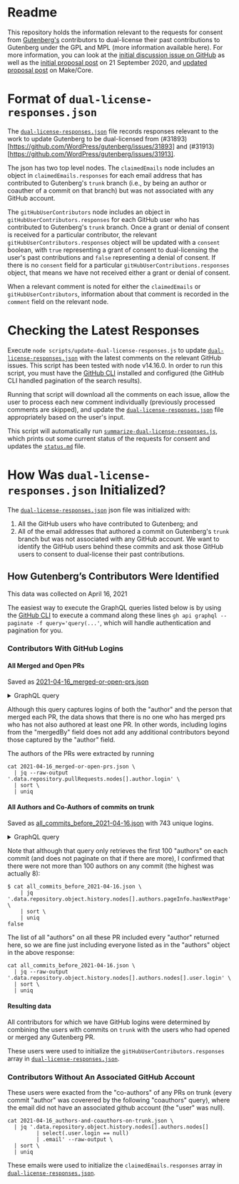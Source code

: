 # Readme

This repository holds the information relevant to the requests for consent from [Gutenberg's](https://github.com/WordPress/gutenberg) contributors to dual-license their past contributions to Gutenberg under the GPL and MPL (more information available here). For more information, you can look at the [initial discussion issue on GitHub](https://github.com/WordPress/gutenberg/issues/23651) as well as the [initial proposal post](https://make.wordpress.org/core/2020/09/21/proposal-dual-licensing-gutenberg-under-gpl-v2-0-and-mpl-v2-0/) on 21 September 2020, and [updated proposal post](https://make.wordpress.org/core/2021/03/05/dual-licensing-gutenberg-next-steps/) on Make/Core.

# Format of `dual-license-responses.json`

The [`dual-license-responses.json`](data/dual-license-responses.json) file records responses relevant to the work to update Gutenberg to be dual-licensed from (#31893)[https://github.com/WordPress/gutenberg/issues/31893] and (#31913)[https://github.com/WordPress/gutenberg/issues/31913].

The json has two top level nodes. The `claimedEmails` node includes an object in `claimedEmails.responses` for each email address that has contributed to Gutenberg's `trunk` branch (i.e., by being an author or coauther of a commit on that branch) but was not associated with any GitHub account. 

The `gitHubUserContributors` node includes an object in `gitHubUserContributors.responses` for each GitHub user who has contributed to Gutenberg's `trunk` branch. Once a grant or denial of consent is received for a particular contributor, the relevant `gitHubUserContributors.responses` object will be updated with a `consent` boolean, with `true` representing a grant of consent to dual-licensing the user's past contributions and `false` representing a denial of consent. If there is no `consent` field for a particular `gitHubUserContributions.responses` object, that means we have not received either a grant or denial of consent.

When a relevant comment is noted for either the `claimedEmails` or `gitHubUserContributors`, information about that comment is recorded in the `comment` field on the relevant node.

# Checking the Latest Responses

Execute `node scripts/update-dual-license-responses.js` to update [`dual-license-responses.json`](data/dual-license-responses.json) with the latest comments on the relevant GitHub issues. This script has been tested with node v14.16.0. In order to run this script, you must have the [GitHub CLI](https://cli.github.com/) installed and configured (the GitHub CLI handled pagination of the search results). 

Running that script will download all the comments on each issue, allow the user to process each new comment individually (previously processed comments are skipped), and update the [`dual-license-responses.json`](data/dual-license-responses.json) file appropriately based on the user's input.

This script will automatically run [`summarize-dual-license-responses.js`](scripts/summarize-dual-license-responses.js), which prints out some current status of the requests for consent and updates the [`status.md`](status.md) file.

# How Was `dual-license-responses.json` Initialized?

The [`dual-license-responses.json`](dual-license-responses.json) json file was initialized with:
1. All the GitHub users who have contributed to Gutenberg; and 
2. All of the email addresses that authored a commit on Gutenberg's `trunk` branch but was not associated with any GitHub account. We want to identify the GitHub users behind these commits and ask those GitHub users to consent to dual-license their past contributions.

## How Gutenberg’s Contributors Were Identified

This data was collected on April 16, 2021

The easiest way to execute the GraphQL queries listed below is by using the [GitHub CLI](https://cli.github.com/) to execute a command along these lines `gh api graphql --paginate -f query='query(...'`, which will handle authentication and pagination for you.

### Contributors With GitHub Logins

#### All Merged and Open PRs

Saved as [2021-04-16_merged-or-open-prs.json](data/2021-04-16_merged-or-open-prs.json)

<details>
  <summary>GraphQL query</summary>
  
```
query($endCursor: String) {
  repository(owner: "WordPress", name: "gutenberg") {
    pullRequests(states:[MERGED, OPEN] first: 100, after: $endCursor) {
      totalCount
      pageInfo {
        endCursor
        hasNextPage
      }
      nodes {
        state
        number
        author {
          login
        }
        mergedBy {
          login
        }
      }
    }
  }
}'
```

Note that this query returns _all_ PRs through the date the script is run.
</details>

Although this query captures logins of both the "author" and the person that merged each PR, the data shows that there is no one who has merged prs who has not also authored at least one PR. In other words, including logins from the "mergedBy" field does not add any additional contributors beyond those captured by the "author" field.

The authors of the PRs were extracted by running 

```
cat 2021-04-16_merged-or-open-prs.json \
  | jq --raw-output '.data.repository.pullRequests.nodes[].author.login' \
  | sort \
  | uniq
```

#### All Authors and Co-Authors of commits on trunk

Saved as [all_commits_before_2021-04-16.json](data/all_commits_before_2021-04-16.json) with 743 unique logins.

<details>
<summary>GraphQL query</summary>
  
```
query($endCursor: String) {
  repository(owner: "WordPress", name: "gutenberg") {
    object(expression:"trunk") {
      ... on Commit {
        history(first:100 after:$endCursor, until:"2021-04-16T00:00:00") {
          pageInfo {
            hasNextPage
            endCursor
          }
          nodes {
            committedDate
            oid
            author {
              email
              name
              user {
                login
              }
            }
            authors(first:100) {
              pageInfo {
                hasNextPage
              }
              nodes {
                email
                name
                user {
                  login
                }
              }
            }
          }
        }
      }
    }
  }
}'
``` 
</details>

Note that although that query only retrieves the first 100 "authors" on each commit (and does not paginate on that if there are more), I confirmed that there were not more than 100 authors on any commit (the highest was actually 8):

```
$ cat all_commits_before_2021-04-16.json \
    | jq '.data.repository.object.history.nodes[].authors.pageInfo.hasNextPage' \
    | sort \
    | uniq
false
```

The list of all "authors" on all these PR included every "author" returned here, so we are fine just including everyone listed as in the "authors" object in the above response:

```
cat all_commits_before_2021-04-16.json \
  | jq --raw-output '.data.repository.object.history.nodes[].authors.nodes[].user.login' \
  | sort \
  | uniq
```

#### Resulting data

All contributors for which we have GitHub logins were determined by combining the users with commits on `trunk` with the users who had opened or merged any Gutenberg PR.

These users were used to initialize the `gitHubUserContributors.responses` array in [`dual-license-responses.json`](data/dual-license-responses.json).

### Contributors Without An Associated GitHub Account

These users were exacted from the "co-authors" of any PRs on trunk (every commit "author" was coverered by the following "coauthors" query), where the email did not have an associated github account (the "user" was null).

```
cat 2021-04-16_authors-and-coauthors-on-trunk.json \
  | jq '.data.repository.object.history.nodes[].authors.nodes[]
         | select(.user.login == null)
         | .email' --raw-output \
  | sort \
  | uniq
```

These emails were used to initialize the `claimedEmails.responses` array in [`dual-license-responses.json`](data/dual-license-responses.json).
